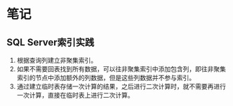 # 笔记

## SQL Server索引实践

1. 根据查询列建立非聚集索引。
2. 如果不需要回表找到所有数据，可以往非聚集索引中添加包含列，即往非聚集索引的节点中添加额外的列数据，但是这些列数据并不参与索引。
3. 通过建立临时表存储一次计算的结果，之后进行二次计算时，就不需要再进行一次计算，直接在临时表上进行二次计算。
